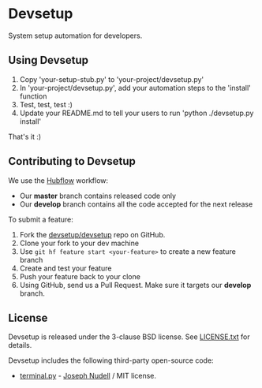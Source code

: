 # Devsetup

System setup automation for developers.

## Using Devsetup

1. Copy 'your-setup-stub.py' to 'your-project/devsetup.py'
1. In 'your-project/devsetup.py', add your automation steps to the 'install' function
1. Test, test, test :)
1. Update your README.md to tell your users to run 'python ./devsetup.py install'

That's it :)

## Contributing to Devsetup

We use the [Hubflow](http://datasift.github.io/gitflow) workflow:

* Our __master__ branch contains released code only
* Our __develop__ branch contains all the code accepted for the next release

To submit a feature:

1. Fork the [devsetup/devsetup](https://github.com/devsetup/devsetup) repo on GitHub.
1. Clone your fork to your dev machine
1. Use `git hf feature start <your-feature>` to create a new feature branch
1. Create and test your feature
1. Push your feature back to your clone
1. Using GitHub, send us a Pull Request. Make sure it targets our __develop__ branch.

## License

Devsetup is released under the 3-clause BSD license. See [LICENSE.txt](LICENSE.txt) for details.

Devsetup includes the following third-party open-source code:

* [terminal.py](https://raw.githubusercontent.com/jnu/ncaa/master/ncaalib/aux/terminal.py) - [Joseph Nudell](https://github.com/jnu) / MIT license.

